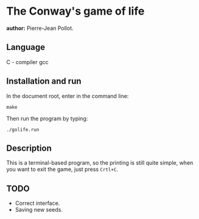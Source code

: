 # The Conway's game of life

**author:** Pierre-Jean Pollot.

## Language

C - compiler gcc

## Installation and run

In the document root, enter in the command line:

```{sh}
make
```

Then run the program by typing:

```{sh}
./golife.run
```

## Description

This is a terminal-based program, so the printing is still quite simple, when you want to exit the game, just press `Crtl+C`.

## TODO

- Correct interface.
- Saving new seeds.
